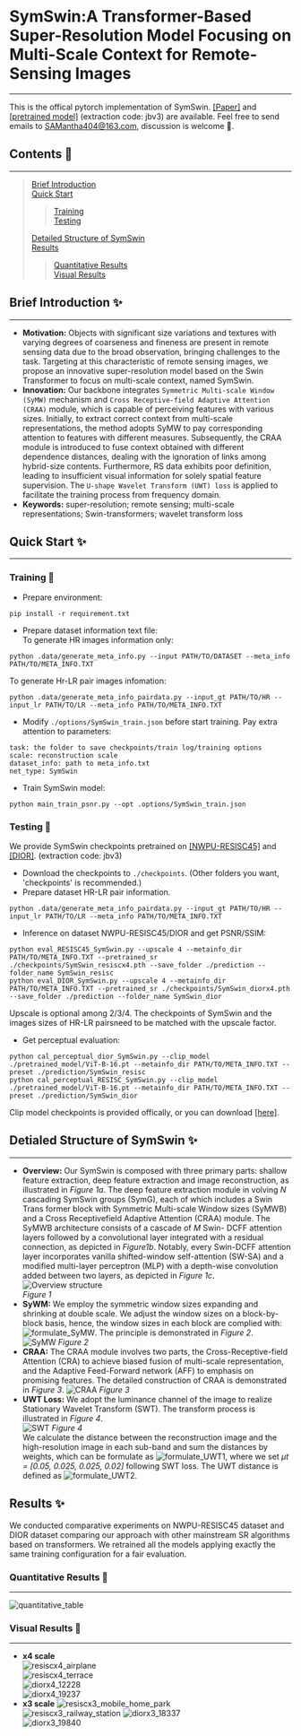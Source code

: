 # SymSwin:A Transformer-Based Super-Resolution Model Focusing on Multi-Scale Context for Remote-Sensing Images #
***
This is the offical pytorch implementation of SymSwin. [[Paper]]() and [[pretrained model]](https://pan.baidu.com/s/1oVb69eNe2Xe-inGQYkosOA) (extraction code: jbv3) are available. Feel free to send emails to SAMantha404@163.com, discussion is welcome 🙌.  
## Contents 📖 ##  
***
>[Brief Introduction](#section1)  
>[Quick Start](#section2)  
>
>>[Training](#section21)  
>>[Testing](#section22)  
>>
>[Detailed Structure of SymSwin](#section3)  
>[Results](#section4)  
>>[Quantitative Results](#section41)  
>>[Visual Results](#section42)
>>
<a id='section1'></a>
## Brief Introduction ✨ ##
***
* **Motivation:** Objects with significant size variations and textures with varying degrees of coarseness and fineness are present in remote sensing data due to the broad observation, bringing challenges to the task. Targeting at this characteristic of remote sensing images, we propose an innovative super-resolution model based on the Swin Transformer to focus on multi-scale context, named SymSwin.  
* **Innovation:** Our backbone integrates `Symmetric Multi-scale Window (SyMW)` mechanism and `Cross Receptive-field Adaptive Attention (CRAA)` module, which is capable of perceiving features with various sizes. Initially, to extract correct context from multi-scale representations, the method adopts SyMW to pay corresponding attention to features with different measures. Subsequently, the CRAA module is introduced to fuse context obtained with different dependence distances, dealing with the ignoration of links among hybrid-size contents. Furthermore, RS data exhibits poor definition, leading to insufficient visual information for solely spatial feature supervision. The `U-shape Wavelet Transform (UWT) loss` is applied to facilitate the training process from frequency domain.  
* **Keywords:** super-resolution; remote sensing; multi-scale representations; Swin-transformers; wavelet transform loss  
<a id='section2'></a>
## Quick Start ✨ ##  
***
<a id='section21'></a>
### Training 💪 ###  
* Prepare environment:  
```
pip install -r requirement.txt
```  
* Prepare dataset information text file:  
To generate HR images information only:  
```
python .data/generate_meta_info.py --input PATH/TO/DATASET --meta_info PATH/TO/META_INFO.TXT
```  
 To generate Hr-LR pair images infomation:  
```
python .data/generate_meta_info_pairdata.py --input_gt PATH/TO/HR --input_lr PATH/TO/LR --meta_info PATH/TO/META_INFO.TXT
```  
* Modify `./options/SymSwin_train.json` before start training. Pay extra attention to parameters:  
```
task: the folder to save checkpoints/train log/training options  
scale: reconstruction scale  
dataset_info: path to meta_info.txt  
net_type: SymSwin
```  
* Train SymSwin model:  
```
python main_train_psnr.py --opt .options/SymSwin_train.json
```  
<a id='section22'></a>
### Testing 💪 ###  
We provide SymSwin checkpoints pretrained on [[NWPU-RESISC45]](https://pan.baidu.com/s/1oVb69eNe2Xe-inGQYkosOA) and [[DIOR]](https://pan.baidu.com/s/1oVb69eNe2Xe-inGQYkosOA). (extraction code: jbv3)  
* Download the checkpoints to `./checkpoints`. (Other folders you want, 'checkpoints' is recommended.)  
* Prepare dataset HR-LR pair information.  
```
python .data/generate_meta_info_pairdata.py --input_gt PATH/TO/HR --input_lr PATH/TO/LR --meta_info PATH/TO/META_INFO.TXT
```  
* Inference on dataset NWPU-RESISC45/DIOR and get PSNR/SSIM:
```
python eval_RESISC45_SymSwin.py --upscale 4 --metainfo_dir PATH/TO/META_INFO.TXT --pretrained_sr ./checkpoints/SymSwin_resiscx4.pth --save_folder ./prediction --folder_name SymSwin_resisc
python eval_DIOR_SymSwin.py --upscale 4 --metainfo_dir PATH/TO/META_INFO.TXT --pretrained_sr ./checkpoints/SymSwin_diorx4.pth --save_folder ./prediction --folder_name SymSwin_dior
```
Upscale is optional among 2/3/4. The checkpoints of SymSwin and the images sizes of HR-LR pairsneed to be matched with the upscale factor.  
* Get perceptual evaluation:  
```
python cal_perceptual_dior_SymSwin.py --clip_model ./pretrained_model/ViT-B-16.pt --metainfo_dir PATH/TO/META_INFO.TXT --preset ./prediction/SymSwin_resisc
python cal_perceptual_RESISC_SymSwin.py --clip_model ./pretrained_model/ViT-B-16.pt --metainfo_dir PATH/TO/META_INFO.TXT --preset ./prediction/SymSwin_dior
```
Clip model checkpoints is provided offically, or you can download [[here]]().  
<a id='section3'></a>
## Detialed Structure of SymSwin ✨ ##
***
* **Overview:** Our SymSwin is composed with three primary parts: shallow feature extraction, deep feature extraction and image reconstruction, as illustrated in *Figure 1a*. The deep feature extraction module in volving *N* cascading SymSwin groups (SymG), each of which includes a Swin Trans former block with Symmetric Multi-scale Window sizes (SyMWB) and a Cross Receptivefield Adaptive Attention (CRAA) module. The SyMWB architecture consists of a cascade of *M* Swin- DCFF attention layers followed by a convolutional layer integrated with a residual connection, as depicted in *Figure1b*. Notably, every Swin-DCFF attention layer incorporates vanilla shifted-window self-attention (SW-SA) and a modified multi-layer perceptron (MLP) with a depth-wise convolution added between two layers, as depicted in *Figure 1c*.  
![Overview structure](https://github.com/SamJ404/SymSwin/blob/main/illstration/Fig1_overall_strructure.jpg)  
*Figure 1*  
* **SyWM:** We employ the symmetric window sizes expanding and shrinking at double scale. We adjust the window sizes on a block-by-block basis, hence, the window sizes in each block are complied with: ![formulate_SyMW](https://github.com/SamJ404/SymSwin/blob/main/illstration/formulate_SyWM.png). The principle is demonstrated in *Figure 2*.  
![SyMW](https://github.com/SamJ404/SymSwin/blob/main/illstration/Fig2_SyMW.png)
*Figure 2*
* **CRAA:** The  CRAA module involves two parts, the Cross-Receptive-field Attention (CRA) to achieve biased fusion of multi-scale representation, and the Adaptive Feed-Forward network (AFF) to emphasis on promising features. The detailed construction of CRAA is demonstrated in *Figure 3*.
![CRAA](https://github.com/SamJ404/SymSwin/blob/main/illstration/Fig3_CRAA.jpg)
*Figure 3*
* **UWT Loss:** We adopt the luminance channel of the image to realize Stationary Wavelet Transform (SWT). The transform process is illustrated in *Figure 4*.  
![SWT](https://github.com/SamJ404/SymSwin/blob/main/illstration/Fig4_SWT.jpg)
*Figure 4*  
We calculate the distance between the reconstruction image and the high-resolution image in each sub-band and sum the distances by weights, which can be formulate as ![formulate_UWT1](https://github.com/SamJ404/SymSwin/blob/main/illstration/formulate_UWT1.png), where we set *μt = [0.05, 0.025, 0.025, 0.02]* following SWT loss. The UWT distance is defined as ![formulate_UWT2](https://github.com/SamJ404/SymSwin/blob/main/illstration/formulate__UWT2.png).  
<a id='section4'></a>
## Results ✨ ##  
We conducted comparative experiments on NWPU-RESISC45 dataset and DIOR dataset comparing our approach with other mainstream SR algorithms based on transformers. We retrained all the models applying exactly the same training configuration for a fair evaluation.  
<a id='section41'></a>
### Quantitative Results 👀 ###  
***
![quantitative_table](https://github.com/SamJ404/SymSwin/blob/main/illstration/quantitative_table.png)  
<a id='section42'></a>
### Visual Results 👀 ###  
***
* **x4 scale**  
![resiscx4_airplane](https://github.com/SamJ404/SymSwin/blob/main/illstration/resiscx4_airplane365.jpg)  
![resiscx4_terrace](https://github.com/SamJ404/SymSwin/blob/main/illstration/resiscx4_terrace101.jpg)  
![diorx4_12228](https://github.com/SamJ404/SymSwin/blob/main/illstration/diorx4_12228.jpg)  
![diorx4_19237](https://github.com/SamJ404/SymSwin/blob/main/illstration/diorx4_19237.jpg)  
* **x3 scale**
![resiscx3_mobile_home_park](https://github.com/SamJ404/SymSwin/blob/main/illstration/resiscx3_mobile_home_park101.jpg)  
![resiscx3_railway_station](https://github.com/SamJ404/SymSwin/blob/main/illstration/resiscx3_railway_station501.jpg)
![diorx3_18337](https://github.com/SamJ404/SymSwin/blob/main/illstration/diorx3_18337.jpg)  
![diorx3_19840](https://github.com/SamJ404/SymSwin/blob/main/illstration/diorx3_19840.jpg)


